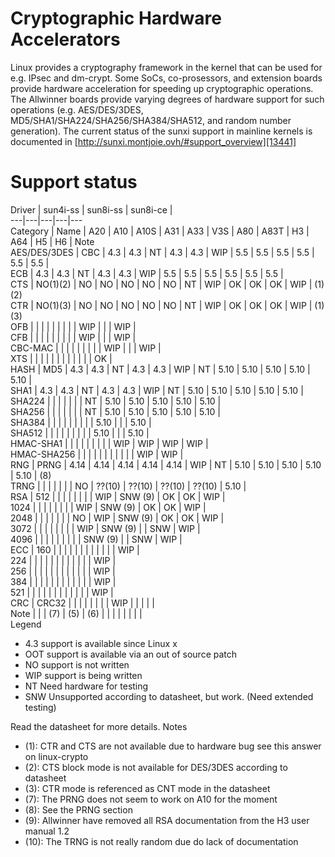 # Cryptographic Hardware Accelerators
Linux provides a cryptography framework in the kernel that can be used for e.g. IPsec and dm-crypt. Some SoCs, co-prosessors, and extension boards provide hardware acceleration for speeding up cryptographic operations. The Allwinner boards provide varying degrees of hardware support for such operations (e.g. AES/DES/3DES, MD5/SHA1/SHA224/SHA256/SHA384/SHA512, and random number generation). The current status of the sunxi support in mainline kernels is documented in [http://sunxi.montjoie.ovh/#support_overview][13441]
# Support status
Driver  | sun4i-ss  | sun8i-ss  | sun8i-ce  |   
---|---|---|---|---  
Category  | Name  | A20  | A10  | A10S  | A31  | A33  | V3S  | A80  | A83T  | H3  | A64  | H5  | H6  | Note   
AES/DES/3DES  | CBC  | 4.3  | 4.3  | NT  | 4.3  | 4.3  | WIP  | 5.5  | 5.5  | 5.5  | 5.5  | 5.5  | 5.5  |   
ECB  | 4.3  | 4.3  | NT  | 4.3  | 4.3  | WIP  | 5.5  | 5.5  | 5.5  | 5.5  | 5.5  | 5.5  |   
CTS  | NO(1)(2)  | NO  | NO  | NO  | NO  | NO  | NT  | WIP  | OK  | OK  | OK  | WIP  | (1)(2)   
CTR  | NO(1)(3)  | NO  | NO  | NO  | NO  | NO  | NT  | WIP  | OK  | OK  | OK  | WIP  | (1)(3)   
OFB  |  |  |  |  |  |  |  |  | WIP  |  |  | WIP  |   
CFB  |  |  |  |  |  |  |  |  | WIP  |  |  | WIP  |   
CBC-MAC  |  |  |  |  |  |  |  |  | WIP  |  |  | WIP  |   
XTS  |  |  |  |  |  |  |  |  |  |  |  | OK  |   
HASH  | MD5  | 4.3  | 4.3  | NT  | 4.3  | 4.3  | WIP  | NT  | 5.10  | 5.10  | 5.10  | 5.10  | 5.10  |   
SHA1  | 4.3  | 4.3  | NT  | 4.3  | 4.3  | WIP  | NT  | 5.10  | 5.10  | 5.10  | 5.10  | 5.10  |   
SHA224  |  |  |  |  |  |  | NT  | 5.10  | 5.10  | 5.10  | 5.10  | 5.10  |   
SHA256  |  |  |  |  |  |  | NT  | 5.10  | 5.10  | 5.10  | 5.10  | 5.10  |   
SHA384  |  |  |  |  |  |  |  |  | 5.10  |  |  | 5.10  |   
SHA512  |  |  |  |  |  |  |  |  | 5.10  |  |  | 5.10  |   
HMAC-SHA1  |  |  |  |  |  |  |  |  | WIP  | WIP  | WIP  | WIP  |   
HMAC-SHA256  |  |  |  |  |  |  |  |  |  |  | WIP  | WIP  |   
RNG  | PRNG  | 4.14  | 4.14  | 4.14  | 4.14  | 4.14  | WIP  | NT  | 5.10  | 5.10  | 5.10  | 5.10  | 5.10  | (8)   
TRNG  |  |  |  |  |  |  | NO  | ??(10)  | ??(10)  | ??(10)  | ??(10)  | 5.10  |   
RSA  | 512  |  |  |  |  |  |  |  | WIP  | SNW (9)  | OK  | OK  | WIP  |   
1024  |  |  |  |  |  |  |  | WIP  | SNW (9)  | OK  | OK  | WIP  |   
2048  |  |  |  |  |  |  | NO  | WIP  | SNW (9)  | OK  | OK  | WIP  |   
3072  |  |  |  |  |  |  |  | WIP  | SNW (9)  |  | SNW  | WIP  |   
4096  |  |  |  |  |  |  |  |  | SNW (9)  |  | SNW  | WIP  |   
ECC  | 160  |  |  |  |  |  |  |  |  |  |  |  | WIP  |   
224  |  |  |  |  |  |  |  |  |  |  |  | WIP  |   
256  |  |  |  |  |  |  |  |  |  |  |  | WIP  |   
384  |  |  |  |  |  |  |  |  |  |  |  | WIP  |   
521  |  |  |  |  |  |  |  |  |  |  |  | WIP  |   
CRC  | CRC32  |  |  |  |  |  |  |  | WIP  |  |  |  |  |   
Note  |  |  | (7)  | (5)  | (6)  |  |  |  |  |  |  |  |   
Legend 
  * 4.3 support is available since Linux x
  * OOT support is available via an out of source patch
  * NO support is not written
  * WIP support is being written
  * NT Need hardware for testing
  * SNW Unsupported according to datasheet, but work. (Need extended testing)

Read the datasheet for more details. 
Notes 
  * (1): CTR and CTS are not available due to hardware bug see this answer on linux-crypto
  * (2): CTS block mode is not available for DES/3DES according to datasheet
  * (3): CTR mode is referenced as CNT mode in the datasheet
  * (7): The PRNG does not seem to work on A10 for the moment
  * (8): See the PRNG section
  * (9): Allwinner have removed all RSA documentation from the H3 user manual 1.2
  * (10): The TRNG is not really random due do lack of documentation
